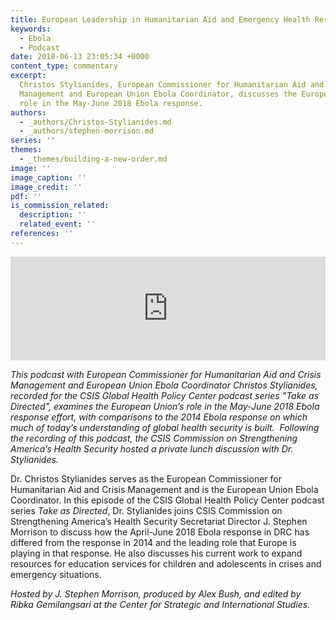 ```yaml
---
title: European Leadership in Humanitarian Aid and Emergency Health Response
keywords:
  - Ebola
  - Podcast
date: 2018-06-13 23:05:34 +0000
content_type: commentary
excerpt:
  Christos Stylianides, European Commissioner for Humanitarian Aid and Crisis
  Management and European Union Ebola Coordinator, discusses the European Union’s
  role in the May-June 2018 Ebola response.
authors:
  - _authors/Christos-Stylianides.md
  - _authors/stephen-morrison.md
series: ''
themes:
  - _themes/building-a-new-order.md
image: ''
image_caption: ''
image_credit: ''
pdf: ''
is_commission_related:
  description: ''
  related_event: ''
references: ''
---
```


<iframe width="100%" height="166" scrolling="no" frameborder="no" src="https://w.soundcloud.com/player/?url=https%3A//api.soundcloud.com/tracks/457776030&amp;color=ff7700&amp;show_artwork=false"></iframe>

_This podcast with European Commissioner for Humanitarian Aid and Crisis Management and European Union Ebola Coordinator Christos Stylianides, recorded for the CSIS Global Health Policy Center podcast series "Take as Directed", examines the European Union’s role in the May-June 2018 Ebola response effort, with comparisons to the 2014 Ebola response on which much of today’s understanding of global health security is built.  Following the recording of this podcast, the CSIS Commission on Strengthening America’s Health Security hosted a private lunch discussion with Dr. Stylianides._

Dr. Christos Stylianides serves as the European Commissioner for Humanitarian Aid and Crisis Management and is the European Union Ebola Coordinator. In this episode of the CSIS Global Health Policy Center podcast series _Take as Directed_, Dr. Stylianides joins CSIS Commission on Strengthening America’s Health Security Secretariat Director J. Stephen Morrison to discuss how the April-June 2018 Ebola response in DRC has differed from the response in 2014 and the leading role that Europe is playing in that response. He also discusses his current work to expand resources for education services for children and adolescents in crises and emergency situations.

_Hosted by J. Stephen Morrison, produced by Alex Bush, and edited by Ribka Gemilangsari at the Center for Strategic and International Studies._
